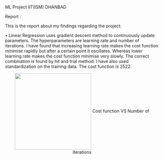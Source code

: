 ML Project IIT(ISM) DHANBAD

Report  :  

This is the report about my findings regarding the project:

•	Linear Regression uses gradient descent method to continuously update parameters. The hyperparameters are learning rate and number of iterations. I have found that
increasing learning rate makes the cost function minimise rapidly but after a certain point it oscillates. Whereas lower learning rate makes the cost function minimise
very slowly. The correct combination is found by hit and trial method. I have also used standardization on the training data. The cost function is 2522.
<p align="center">
<img src= "https://user-images.githubusercontent.com/103888763/163831801-cf83323f-d233-43ba-a1a2-7884da5659f4.png" width="250" height="250" align="center" />
Cost function VS Number of iterations
</p>


